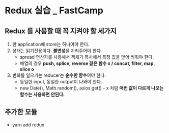 # Redux 실습 _ FastCamp

## Redux 를 사용할 때 꼭 지켜야 할 세가지
1. 한 application에 store는 하나여야 한다. 
2. 상태는 읽기전용이다. **불변성**을 지켜주어야 한다.
    * spread 연산자를 사용해서 객체가 복사해서 특정 값을 덮어 씌워야 한다.
    * 배열의 경우 **push, splice, reverse 같은 함수 x / concat, filter, map, slice o**
3. 변화를 일으키는 reducer는 **순수한 함수**여야 한다.
    * 동일한 input, 동일한 output이 나와야 한다. 
    * new Date(), Math.random(), axios.get() - x 처럼 **매번 값이 다르게 나오는 함수는 사용하면 안된다.**
    
## 추가한 모듈
* yarn add redux